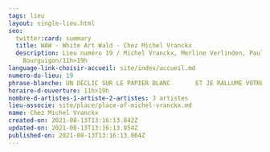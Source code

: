 ```yaml
---
tags: lieu
layout: single-lieu.html
seo:
  twitter:card: summary
  title: WAW - White Art Wald - Chez Michel Vranckx
  description: Lieu numéro 19 / Michel Vranckx, Merline Verlinden, Pauline
    Bourguigon/11h>19h
language-link-choisir-accueil: site/index/accueil.md
numero-du-lieu: 19
phrase-blanche: UN DÉCLIC SUR LE PAPIER BLANC       ET JE RALLUME VOTRE VIE
horaire-d-ouverture: 11h>19h
nombre-d-artistes-1-artiste-2-artistes: 3 artistes
lieu-associe: site/place/place-of-michel-vranckx.md
name: Chez Michel Vranckx
created-on: 2021-08-13T13:16:13.842Z
updated-on: 2021-08-13T13:16:13.854Z
published-on: 2021-08-13T13:16:13.864Z
---
```

